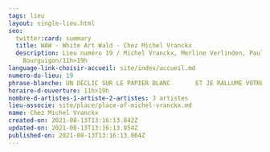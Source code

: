 ```yaml
---
tags: lieu
layout: single-lieu.html
seo:
  twitter:card: summary
  title: WAW - White Art Wald - Chez Michel Vranckx
  description: Lieu numéro 19 / Michel Vranckx, Merline Verlinden, Pauline
    Bourguigon/11h>19h
language-link-choisir-accueil: site/index/accueil.md
numero-du-lieu: 19
phrase-blanche: UN DÉCLIC SUR LE PAPIER BLANC       ET JE RALLUME VOTRE VIE
horaire-d-ouverture: 11h>19h
nombre-d-artistes-1-artiste-2-artistes: 3 artistes
lieu-associe: site/place/place-of-michel-vranckx.md
name: Chez Michel Vranckx
created-on: 2021-08-13T13:16:13.842Z
updated-on: 2021-08-13T13:16:13.854Z
published-on: 2021-08-13T13:16:13.864Z
---
```

